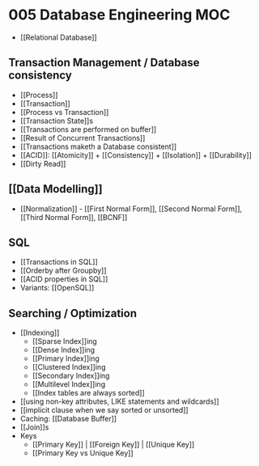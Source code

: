 # 005 Database Engineering MOC

- [[Relational Database]]

## Transaction Management / Database consistency

- [[Process]]
- [[Transaction]]
- [[Process vs Transaction]]
- [[Transaction State]]s
- [[Transactions are performed on buffer]]
- [[Result of Concurrent Transactions]]
- [[Transactions maketh a Database consistent]]
- [[ACID]]: [[Atomicity]] + [[Consistency]] + [[Isolation]] + [[Durability]]
- [[Dirty Read]]

## [[Data Modelling]]

- [[Normalization]] - [[First Normal Form]], [[Second Normal Form]], [[Third Normal Form]], [[BCNF]]

## SQL

- [[Transactions in SQL]]
- [[Orderby after Groupby]]
- [[ACID properties in SQL]]
- Variants: [[OpenSQL]]

## Searching / Optimization

- [[Indexing]]
  - [[Sparse Index]]ing
  - [[Dense Index]]ing
  - [[Primary Index]]ing
  - [[Clustered Index]]ing
  - [[Secondary Index]]ing
  - [[Multilevel Index]]ing
  - [[Index tables are always sorted]]
- [[using non-key attributes, LIKE statements and wildcards]]
- [[implicit clause when we say sorted or unsorted]]
- Caching: [[Database Buffer]]
- [[Join]]s
- Keys
  - [[Primary Key]] | [[Foreign Key]] | [[Unique Key]]
  - [[Primary Key vs Unique Key]]
